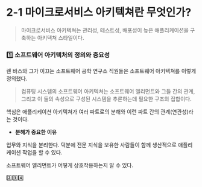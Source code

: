 #  2-1 마이크로서비스 아키텍쳐란 무엇인가?

> 마이크로서비스 아키텍쳐는 관리성, 테스트성, 배포성이 높은 애플리케이션을 구축하는 아키텍쳐 스타일이다.



### 1️⃣ 소프트웨어 아키텍처의 정의와 중요성

렌 바스와 그가 이끄는 소프트웨어 공학 연구소 직원들은 소프트웨어 아키텍쳐를 이렇게 정의했다.

> 컴퓨팅 시스템의 소프트웨어 아키텍쳐는 소프트웨어 엘리먼트와 그들 간의 관계, 그리고 이 둘의 속성으로 구성된 시스템을 추론하는데 필요한 구조의 집합이다.

핵심은 애플리케이션 아키텍쳐가 여러 파트로의 분해와 이런 파트 간의 관계(연관성)라는 것이다.



+ **분해가 중요한 이유**

업무와 지식을 분리한다. 덕분에 전문 지식을 보유한 사람들이 함께 생산적으로 애플리케이션 작업을 할 수 있다.

소프트웨어 엘리먼트가 어떻게 상호작용하는지 알 수 있다.



2️⃣3️⃣4️⃣